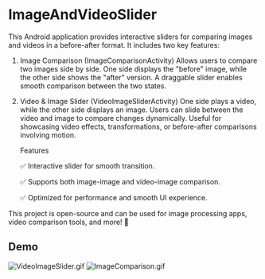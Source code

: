# ImageAndVideoSlider

This Android application provides interactive sliders for comparing images and videos in a before-after format. It includes two key features:

1. Image Comparison (ImageComparisonActivity)
   Allows users to compare two images side by side.
   One side displays the "before" image, while the other side shows the "after" version.
   A draggable slider enables smooth comparison between the two states.

2. Video & Image Slider (VideoImageSliderActivity)
   One side plays a video, while the other side displays an image.
   Users can slide between the video and image to compare changes dynamically.
   Useful for showcasing video effects, transformations, or before-after comparisons involving motion.
   
   Features
   
   ✅ Interactive slider for smooth transition.
   
   ✅ Supports both image-image and video-image comparison.
   
   ✅ Optimized for performance and smooth UI experience.
   

This project is open-source and can be used for image processing apps, video comparison tools, and more! 🚀


## Demo

![VideoImageSlider.gif](gif%2FVideoImageSlider.gif)
![ImageComparison.gif](gif%2FImageComparison.gif)
